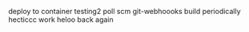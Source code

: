 deploy to container testing2
poll scm
git-webhoooks
build periodically
hecticcc work 
heloo back again
